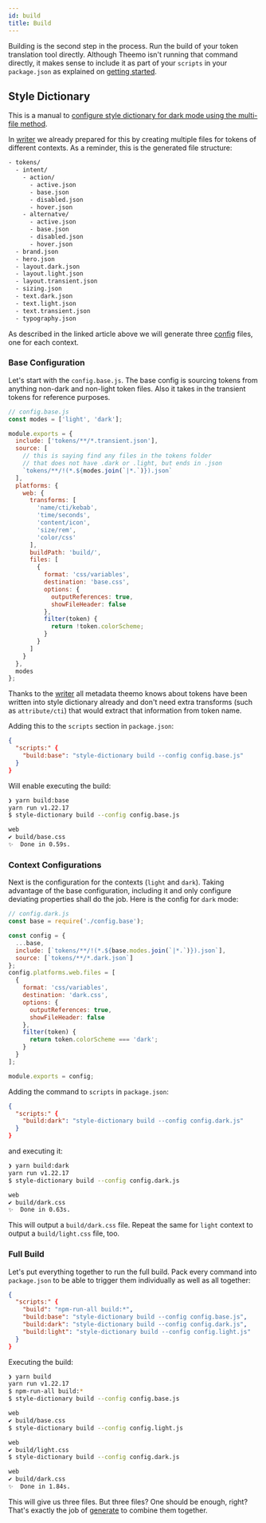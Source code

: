 ```yaml
---
id: build
title: Build
---
```


Building is the second step in the process. Run the build of your token
translation tool directly.
Although Theemo isn't running that command directly, it makes sense to include
it as part of your `scripts` in your `package.json` as explained on [getting started](./getting-started.md#3-execute).

## Style Dictionary

This is a manual to [configure style dictionary for dark mode using the
multi-file method](https://dbanks.design/blog/dark-mode-with-style-dictionary).

In [writer](./sync/writer.md) we already prepared for this by creating multiple
files for tokens of different contexts. As a reminder, this is the generated
file structure:

```sh
- tokens/
  - intent/
    - action/
      - active.json
      - base.json
      - disabled.json
      - hover.json
    - alternatve/
      - active.json
      - base.json
      - disabled.json
      - hover.json
  - brand.json
  - hero.json
  - layout.dark.json
  - layout.light.json
  - layout.transient.json
  - sizing.json
  - text.dark.json
  - text.light.json
  - text.transient.json
  - typography.json
```

As described in the linked article above we will generate three
[config](https://amzn.github.io/style-dictionary/#/config) files, one for each
context.

### Base Configuration

Let's start with the `config.base.js`. The base config is sourcing tokens from
anything non-dark and non-light token files. Also it takes in the transient
tokens for reference purposes.

```js
// config.base.js
const modes = ['light', 'dark'];

module.exports = {
  include: ['tokens/**/*.transient.json'],
  source: [
    // this is saying find any files in the tokens folder
    // that does not have .dark or .light, but ends in .json
    `tokens/**/!(*.${modes.join(`|*.`)}).json`
  ],
  platforms: {
    web: {
      transforms: [
        'name/cti/kebab',
        'time/seconds',
        'content/icon',
        'size/rem',
        'color/css'
      ],
      buildPath: 'build/',
      files: [
        {
          format: 'css/variables',
          destination: 'base.css',
          options: {
            outputReferences: true,
            showFileHeader: false
          },
          filter(token) {
            return !token.colorScheme;
          }
        }
      ]
    }
  },
  modes
};
```

Thanks to the [writer](./sync/writer.md) all metadata theemo knows about tokens
have been written into style dictionary already and don't need extra transforms
(such as `attribute/cti`) that would extract that information from token name.

Adding this to the `scripts` section in `package.json`:

```json
{
  "scripts:" {
    "build:base": "style-dictionary build --config config.base.js"
  }
}
```

Will enable executing the build:

```sh
❯ yarn build:base
yarn run v1.22.17
$ style-dictionary build --config config.base.js

web
✔︎ build/base.css
✨  Done in 0.59s.
```

### Context Configurations

Next is the configuration for the contexts (`light` and `dark`). Taking
advantage of the base configuration, including it and only configure deviating
properties shall do the job. Here is the config for `dark` mode:

```js
// config.dark.js
const base = require('./config.base');

const config = {
  ...base,
  include: [`tokens/**/!(*.${base.modes.join(`|*.`)}).json`],
  source: [`tokens/**/*.dark.json`]
};
config.platforms.web.files = [
  {
    format: 'css/variables',
    destination: 'dark.css',
    options: {
      outputReferences: true,
      showFileHeader: false
    },
    filter(token) {
      return token.colorScheme === 'dark';
    }
  }
];

module.exports = config;
```

Adding the command to `scripts` in `package.json`:

```json
{
  "scripts:" {
    "build:dark": "style-dictionary build --config config.dark.js"
  }
}
```

and executing it:

```sh
❯ yarn build:dark
yarn run v1.22.17
$ style-dictionary build --config config.dark.js

web
✔︎ build/dark.css
✨  Done in 0.63s.
```

This will output a `build/dark.css` file. Repeat the same for `light` context to
output a `build/light.css` file, too.

### Full Build

Let's put everything together to run the full build. Pack every command into
`package.json` to be able to trigger them individually as well as all together:

```json
{
  "scripts:" {
    "build": "npm-run-all build:*",
    "build:base": "style-dictionary build --config config.base.js",
    "build:dark": "style-dictionary build --config config.dark.js",
    "build:light": "style-dictionary build --config config.light.js"
  }
}
```

Executing the build:

```sh
❯ yarn build
yarn run v1.22.17
$ npm-run-all build:*
$ style-dictionary build --config config.base.js

web
✔︎ build/base.css
$ style-dictionary build --config config.light.js

web
✔︎ build/light.css
$ style-dictionary build --config config.dark.js

web
✔︎ build/dark.css
✨  Done in 1.84s.
```

This will give us three files. But three files? One should be enough, right?
That's exactly the job of [generate](./generate.md) to combine them together.
